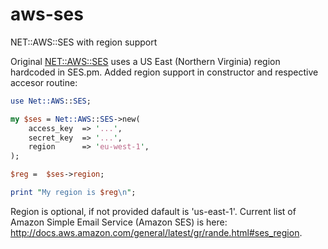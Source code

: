 aws-ses
=======

NET::AWS::SES with region support

Original [NET::AWS::SES](https://metacpan.org/pod/Net::AWS::SES) uses a US East (Northern Virginia) region hardcoded in SES.pm. Added region support in constructor and respective accesor routine:

```perl
use Net::AWS::SES;

my $ses = Net::AWS::SES->new(
    access_key  => '...', 
    secret_key  => '...',
    region      => 'eu-west-1',
);

$reg =  $ses->region;

print "My region is $reg\n";
```

Region is optional, if not provided dafault is 'us-east-1'. Current list of Amazon Simple Email Service (Amazon SES) is here: http://docs.aws.amazon.com/general/latest/gr/rande.html#ses_region.
